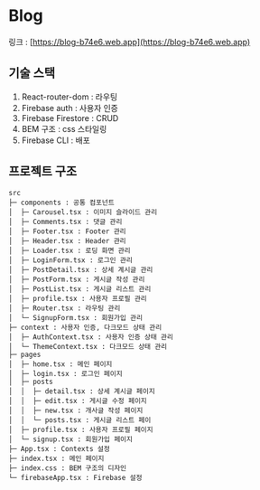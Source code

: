 # Blog

링크 : [https://blog-b74e6.web.app](https://blog-b74e6.web.app)

## 기술 스택
1. React-router-dom : 라우팅
2. Firebase auth : 사용자 인증
3. Firebase Firestore : CRUD
4. BEM 구조 : css 스타일링
5. Firebase CLI : 배포

## 프로젝트 구조
```
src
├─ components : 공통 컴포넌트
│  ├─ Carousel.tsx : 이미지 슬라이드 관리
│  ├─ Comments.tsx : 댓글 관리
│  ├─ Footer.tsx : Footer 관리
│  ├─ Header.tsx : Header 관리
│  ├─ Loader.tsx : 로딩 화면 관리
│  ├─ LoginForm.tsx : 로그인 관리
│  ├─ PostDetail.tsx : 상세 계시글 관리
│  ├─ PostForm.tsx : 게시글 작성 관리
│  ├─ PostList.tsx : 게시글 리스트 관리
│  ├─ profile.tsx : 사용자 프로필 관리
│  ├─ Router.tsx : 라우팅 관리
│  └─ SignupForm.tsx : 회원가입 관리
├─ context : 사용자 인증, 다크모드 상태 관리
│  ├─ AuthContext.tsx : 사용자 인증 상태 관리
│  └─ ThemeContext.tsx : 다크모드 상태 관리
├─ pages
│  ├─ home.tsx : 메인 페이지
│  ├─ login.tsx : 로그인 페이지
│  ├─ posts
│  │  ├─ detail.tsx : 상세 계시글 페이지
│  │  ├─ edit.tsx : 게시글 수정 페이지
│  │  ├─ new.tsx : 개사글 작성 페이지
│  │  └─ posts.tsx : 게시글 리스트 페이
│  ├─ profile.tsx : 사용자 프로필 페이지
│  └─ signup.tsx : 회원가입 페이지
├─ App.tsx : Contexts 설정
├─ index.tsx : 메인 페이지
├─ index.css : BEM 구조의 디자인
└─ firebaseApp.tsx : Firebase 설정
```

